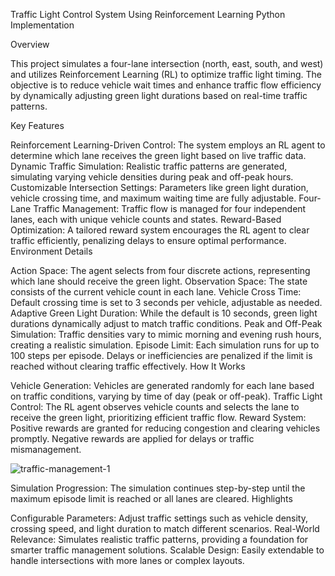 Traffic Light Control System Using Reinforcement Learning
Python Implementation

Overview

This project simulates a four-lane intersection (north, east, south, and west) and utilizes Reinforcement Learning (RL) to optimize traffic light timing. The objective is to reduce vehicle wait times and enhance traffic flow efficiency by dynamically adjusting green light durations based on real-time traffic patterns.

Key Features

Reinforcement Learning-Driven Control: The system employs an RL agent to determine which lane receives the green light based on live traffic data.
Dynamic Traffic Simulation: Realistic traffic patterns are generated, simulating varying vehicle densities during peak and off-peak hours.
Customizable Intersection Settings: Parameters like green light duration, vehicle crossing time, and maximum waiting time are fully adjustable.
Four-Lane Traffic Management: Traffic flow is managed for four independent lanes, each with unique vehicle counts and states.
Reward-Based Optimization: A tailored reward system encourages the RL agent to clear traffic efficiently, penalizing delays to ensure optimal performance.
Environment Details

Action Space: The agent selects from four discrete actions, representing which lane should receive the green light.
Observation Space: The state consists of the current vehicle count in each lane.
Vehicle Cross Time: Default crossing time is set to 3 seconds per vehicle, adjustable as needed.
Adaptive Green Light Duration: While the default is 10 seconds, green light durations dynamically adjust to match traffic conditions.
Peak and Off-Peak Simulation: Traffic densities vary to mimic morning and evening rush hours, creating a realistic simulation.
Episode Limit: Each simulation runs for up to 100 steps per episode. Delays or inefficiencies are penalized if the limit is reached without clearing traffic effectively.
How It Works

Vehicle Generation: Vehicles are generated randomly for each lane based on traffic conditions, varying by time of day (peak or off-peak).
Traffic Light Control: The RL agent observes vehicle counts and selects the lane to receive the green light, prioritizing efficient traffic flow.
Reward System: Positive rewards are granted for reducing congestion and clearing vehicles promptly. Negative rewards are applied for delays or traffic mismanagement.

![traffic-management-1](https://github.com/user-attachments/assets/d72f80f9-47d5-4733-9a5a-f62a6f19cfe8)


Simulation Progression: The simulation continues step-by-step until the maximum episode limit is reached or all lanes are cleared.
Highlights

Configurable Parameters: Adjust traffic settings such as vehicle density, crossing speed, and light duration to match different scenarios.
Real-World Relevance: Simulates realistic traffic patterns, providing a foundation for smarter traffic management solutions.
Scalable Design: Easily extendable to handle intersections with more lanes or complex layouts.
